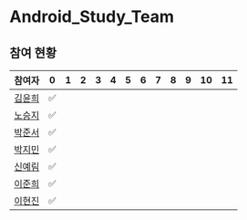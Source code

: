 # Android_Study_Team

## 참여 현황
| 참여자 | 0| 1 | 2 | 3 | 4 | 5 | 6 | 7 | 8 | 9 | 10 | 11 |
| --- | --- | --- | --- | --- | --- | --- | --- | --- | --- | --- | --- | --- | 
|[김윤희](#)|✅
|[노승지](#)|✅
|[박준서](#)|✅
|[박지민](#)|✅
|[신예림](#)|✅
|[이준희](#)|✅
|[이현진](#)|✅
